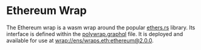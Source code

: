 # Ethereum Wrap

The Ethereum wrap is a wasm wrap around the popular [ethers.rs](https://github.com/gakonst/ethers-rs) library. Its interface is defined within the [polywrap.graphql](./polywrap.graphql) file. It is deployed and available for use at [wrap://ens/wraps.eth:ethereum@2.0.0](https://app.ens.domains/wraps.eth).
